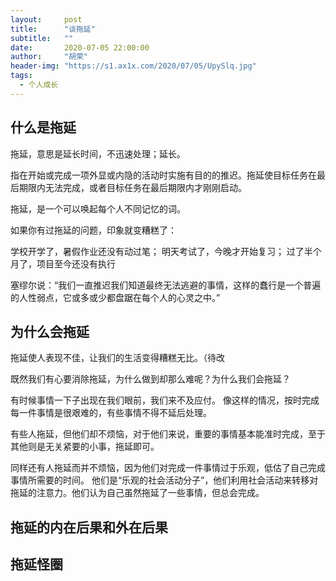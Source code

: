 ```yaml
---
layout:     post
title:      "谈拖延"
subtitle:   ""
date:       2020-07-05 22:00:00
author:     "胡荣"
header-img: "https://s1.ax1x.com/2020/07/05/UpySlq.jpg"
tags:
  - 个人成长
---
```


## 什么是拖延

拖延，意思是延长时间，不迅速处理；延长。 
 
指在开始或完成一项外显或内隐的活动时实施有目的的推迟。拖延使目标任务在最后期限内无法完成，或者目标任务在最后期限内才刚刚启动。

拖延，是一个可以唤起每个人不同记忆的词。

如果你有过拖延的问题，印象就变糟糕了：

学校开学了，暑假作业还没有动过笔；
明天考试了，今晚才开始复习；
过了半个月了，项目至今还没有执行

塞缪尔说：“我们一直推迟我们知道最终无法逃避的事情，这样的蠢行是一个普遍的人性弱点，它或多或少都盘踞在每个人的心灵之中。”

## 为什么会拖延

拖延使人表现不佳，让我们的生活变得糟糕无比。（待改

既然我们有心要消除拖延，为什么做到却那么难呢？为什么我们会拖延？

有时候事情一下子出现在我们眼前，我们来不及应付。
像这样的情况，按时完成每一件事情是很艰难的，有些事情不得不延后处理。

有些人拖延，但他们却不烦恼，对于他们来说，重要的事情基本能准时完成，至于其他则是无关紧要的小事，拖延即可。

同样还有人拖延而并不烦恼，因为他们对完成一件事情过于乐观，低估了自己完成事情所需要的时间。
他们是“乐观的社会活动分子”，他们利用社会活动来转移对拖延的注意力。他们认为自己虽然拖延了一些事情，但总会完成。

## 拖延的内在后果和外在后果

## 拖延怪圈



